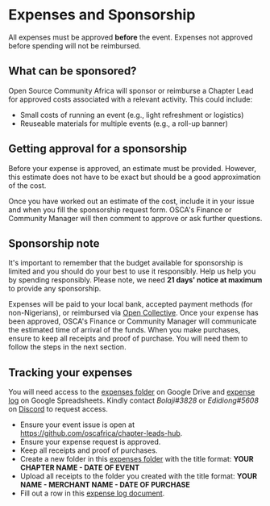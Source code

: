 # Expenses and Sponsorship

All expenses must be approved **before** the event. Expenses not approved before spending will not be reimbursed.

## What can be sponsored?

Open Source Community Africa will sponsor or reimburse a Chapter Lead for approved costs associated with a relevant activity. This could include:

- Small costs of running an event (e.g., light refreshment or logistics)
- Reuseable materials for multiple events (e.g., a roll-up banner)

## Getting approval for a sponsorship

Before your expense is approved, an estimate must be provided. However, this estimate does not have to be exact but should be a good approximation of the cost. 

Once you have worked out an estimate of the cost, include it in your issue and when you fill the sponsorship request form. OSCA's Finance or Community Manager will then comment to approve or ask further questions.

## Sponsorship note

It's important to remember that the budget available for sponsorship is limited and you should do your best to use it responsibly. Help us help you by spending responsibly. Please note, we need **21 days' notice at maximum** to provide any sponsorship.

Expenses will be paid to your local bank, accepted payment methods (for non-Nigerians), or reimbursed via [Open Collective](https://opencollective.com/osca). Once your expense has been approved, OSCA's Finance or Community Manager will communicate the estimated time of arrival of the funds. When you make purchases, ensure to keep all receipts and proof of purchase. You will need them to follow the steps in the next section.

## Tracking your expenses

You will need access to the [expenses folder](https://drive.google.com/drive/folders/12nmfXKsLdxx0bDPmIf_xOaylP82aEbZs?usp=sharing) on Google Drive and [expense log](https://docs.google.com/spreadsheets/d/1OXQcCQ3FDHxbxTb-796xf1yPVuF3ipDP8g7UcbaLmm8/edit?usp=sharing) on Google Spreadsheets. Kindly contact _Bolaji#3828_ or _Edidiong#5608_ on [Discord](https://discord.gg/8STPZzN) to request access.

- Ensure your event issue is open at https://github.com/oscafrica/chapter-leads-hub.
- Ensure your expense request is approved.
- Keep all receipts and proof of purchases.
- Create a new folder in this [expenses folder](https://drive.google.com/drive/folders/12nmfXKsLdxx0bDPmIf_xOaylP82aEbZs?usp=sharing) with the title format: **YOUR CHAPTER NAME - DATE OF EVENT**
- Upload all receipts to the folder you created with the title format: **YOUR NAME - MERCHANT NAME - DATE OF PURCHASE**
- Fill out a row in this [expense log document](https://docs.google.com/spreadsheets/d/1OXQcCQ3FDHxbxTb-796xf1yPVuF3ipDP8g7UcbaLmm8/edit?usp=sharing).
